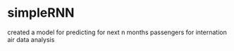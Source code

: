 # simpleRNN
created a model for predicting for next n months passengers for internation air data analysis
